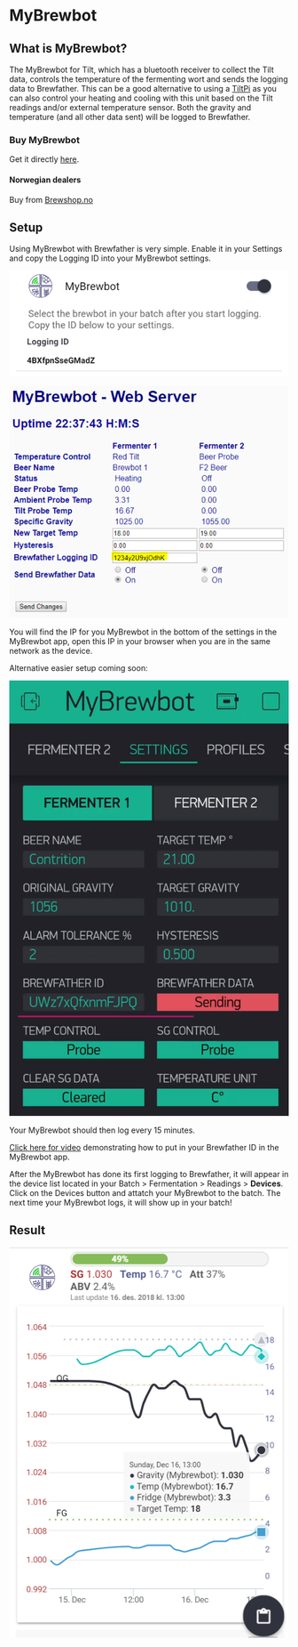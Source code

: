 # MyBrewbot

## What is MyBrewbot?

The MyBrewbot for Tilt, which has a bluetooth receiver to collect the Tilt data, controls the temperature of the fermenting wort and sends the logging data to Brewfather. This can be a good alternative to using a [TiltPi](tilt-hydrometer.md#tiltpi-setup) as you can also control your heating and cooling with this unit based on the Tilt readings and/or external temperature sensor. Both the gravity and temperature \(and all other data sent\) will be logged to Brewfather.

### Buy MyBrewbot

Get it directly [here](https://www.mybrewbot.com/).

#### Norwegian dealers

Buy from [Brewshop.no](https://brewshop.no/produkt/utstyr/maleutstyr/mybrewbot-for-tilt-temperaturkontroller)

## Setup

Using MyBrewbot with Brewfather is very simple. Enable it in your Settings and copy the Logging ID into your MyBrewbot settings.

![1. Enable MyBrewbot in Brewfather](../.gitbook/assets/image%20%2825%29.png)

![2. Copy the Logging ID into the Brewfather Logging ID field in the MyBrewbot web config](../.gitbook/assets/image%20%2814%29.png)

You will find the IP for you MyBrewbot in the bottom of the settings in the MyBrewbot app, open this IP in your browser when you are in the same network as the device.

Alternative easier setup coming soon:

![3. Alternative setup in the new MyBrewbot app \(due for release soon\)](../.gitbook/assets/image%20%2835%29.png)

Your MyBrewbot should then log every 15 minutes.

[Click here for video](http://mybrewbot.co.uk/UI/Settings.mp4) demonstrating how to put in your Brewfather ID in the MyBrewbot app.

After the MyBrewbot has done its first logging to Brewfather, it will appear in the device list located in your Batch &gt; Fermentation &gt; Readings &gt; **Devices**. Click on the Devices button and attatch your MyBrewbot to the batch. The next time your MyBrewbot logs, it will show up in your batch!

## Result

![MyBrewBot with Tilt attached](../.gitbook/assets/image%20%282%29.png)

